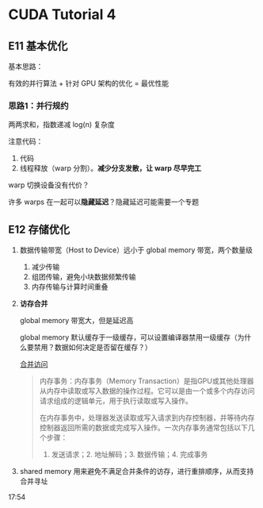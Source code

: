 # CUDA Tutorial 4

## E11 基本优化

基本思路：

有效的并行算法 + 针对 GPU 架构的优化 = 最优性能

### 思路1：并行规约

两两求和，指数递减 log(n) 复杂度

注意代码：

1. 代码
2. 线程释放（warp 分割）。**减少分支发散，让 warp 尽早完工**

warp 切换设备没有代价？

许多 warps 在一起可以**隐藏延迟**？隐藏延迟可能需要一个专题

## E12 存储优化

1. 数据传输带宽（Host to Device）远小于 global memory 带宽，两个数量级

   1. 减少传输
   2. 组团传输，避免小块数据频繁传输
   3. 内存传输与计算时间重叠

2. **访存合并**

   global memory 带宽大，但是延迟高

   global memory 默认缓存于一级缓存，可以设置编译器禁用一级缓存（为什么要禁用？数据如何决定是否留在缓存？）

   [合并访问](https://face2ai.com/CUDA-F-4-3-%E5%86%85%E5%AD%98%E8%AE%BF%E9%97%AE%E6%A8%A1%E5%BC%8F/)

   > 内存事务：内存事务（Memory Transaction）是指GPU或其他处理器从内存中读取或写入数据的操作过程。它可以是由一个或多个内存访问请求组成的逻辑单元，用于执行读取或写入操作。
   >
   > 在内存事务中，处理器发送读取或写入请求到内存控制器，并等待内存控制器返回所需的数据或完成写入操作。一次内存事务通常包括以下几个步骤：
   >
   > 1. 发送请求；2. 地址解码；3. 数据传输；4. 完成事务

3. shared memory 用来避免不满足合并条件的访存，进行重排顺序，从而支持合并寻址

17:54